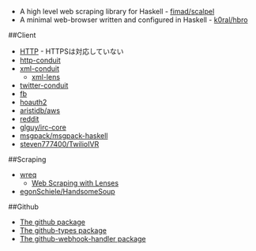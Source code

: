 * A high level web scraping library for Haskell - [fimad/scalpel](https://github.com/fimad/scalpel)
* A minimal web-browser written and configured in Haskell - [k0ral/hbro](https://github.com/k0ral/hbro)

##Client
* [HTTP](https://hackage.haskell.org/package/HTTP) - HTTPSは対応していない
* [http-conduit](http://hackage.haskell.org/package/http-conduit)
* [xml-conduit](https://hackage.haskell.org/package/xml-conduit)
  * [xml-lens](https://hackage.haskell.org/package/xml-lens)
* [twitter-conduit](http://hackage.haskell.org/package/twitter-conduit)
* [fb](https://hackage.haskell.org/package/fb)
* [hoauth2](http://hackage.haskell.org/package/hoauth2)
* [aristidb/aws](https://github.com/aristidb/aws)
* [reddit](https://hackage.haskell.org/package/reddit)
* [glguy/irc-core](https://github.com/glguy/irc-core)
* [msgpack/msgpack-haskell](https://github.com/msgpack/msgpack-haskell)
* [steven777400/TwilioIVR](https://github.com/steven777400/TwilioIVR/)

##Scraping
* [wreq](http://www.serpentine.com/wreq/)
  * [Web Scraping with Lenses](http://two-wrongs.com/web-scraping-with-lenses)
* [egonSchiele/HandsomeSoup](https://github.com/egonSchiele/HandsomeSoup)

##Github
* [The github package](https://hackage.haskell.org/package/github)
* [The github-types package](https://hackage.haskell.org/package/github-types)
* [The github-webhook-handler package](https://hackage.haskell.org/package/github-webhook-handler)

